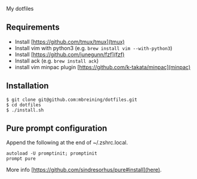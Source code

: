 My dotfiles

Requirements
----------------

- Install [https://github.com/tmux/tmux](tmux)
- Install vim with python3 (e.g. `brew install vim --with-python3`)
- Install [https://github.com/junegunn/fzf](fzf)
- Install ack (e.g. `brew install ack`)
- install vim minpac plugin [https://github.com/k-takata/minpac](minpac)

Installation
------------

```
$ git clone git@github.com:mbreining/dotfiles.git
$ cd dotfiles
$ ./install.sh
```

Pure prompt configuration
-------------------------

Append the following at the end of ~/.zshrc.local.

```
autoload -U promptinit; promptinit
prompt pure
```

More info [https://github.com/sindresorhus/pure#install](here).
